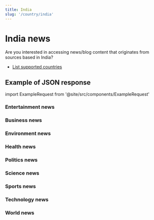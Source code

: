 ```yaml
---
title: India
slug: '/country/india'
---
```


# India news

Are you interested in accessing news/blog content that originates from sources based in India?

- [List supported countries](/get-articles/countries)

## Example of JSON response

import ExampleRequest from '@site/src/components/ExampleRequest'

### Entertainment news
<ExampleRequest url="https://apitube.io/v1/news/articles?limit=2&category=news/Arts_and_Entertainment&language=in"></ExampleRequest>

### Business news
<ExampleRequest url="https://apitube.io/v1/news/articles?limit=2&category=news/Business&language=in"></ExampleRequest>

### Environment news
<ExampleRequest url="https://apitube.io/v1/news/articles?limit=2&category=news/Environment&language=in"></ExampleRequest>

### Health news
<ExampleRequest url="https://apitube.io/v1/news/articles?limit=2&category=news/Health&language=in"></ExampleRequest>

### Politics news
<ExampleRequest url="https://apitube.io/v1/news/articles?limit=2&category=news/Politics&language=in"></ExampleRequest>

### Science news
<ExampleRequest url="https://apitube.io/v1/news/articles?limit=2&category=news/Science&language=in"></ExampleRequest>

### Sports news
<ExampleRequest url="https://apitube.io/v1/news/articles?limit=2&category=news/Sports&language=in"></ExampleRequest>

### Technology news
<ExampleRequest url="https://apitube.io/v1/news/articles?limit=2&category=news/Technology&language=in"></ExampleRequest>

### World news
<ExampleRequest url="https://apitube.io/v1/news/articles?limit=2&category=news/World&language=in"></ExampleRequest>
